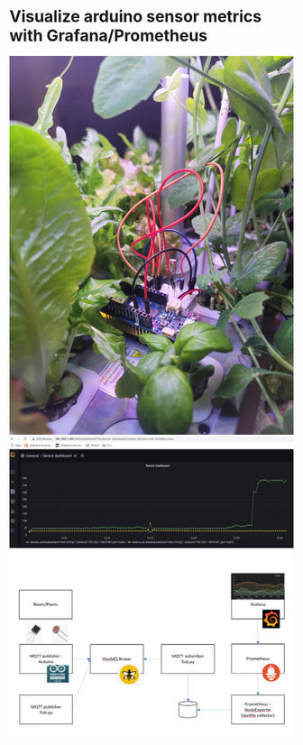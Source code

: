 # Visualize arduino sensor metrics with Grafana/Prometheus


<p align="center">
  <img src="sensor-hydroponics.jpg" width="600" title="hydroponics sensor"></br>
  <img src="sensor-grafana-vis.png" width="600" alt="grafana vis"></br>
  <img src="components.png" width="600" alt="grafana vis"></br>
</p>